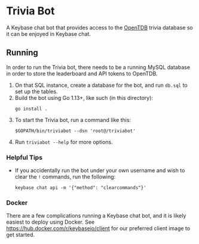# Trivia Bot

A Keybase chat bot that provides access to the [OpenTDB](https://opentdb.com) trivia database so it can be enjoyed in Keybase chat.

## Running

In order to run the Trivia bot, there needs to be a running MySQL database in order to store the leaderboard and API tokens to OpenTDB.

1. On that SQL instance, create a database for the bot, and run `db.sql` to set up the tables.
2. Build the bot using Go 1.13+, like such (in this directory):
   ```
   go install .
   ```
3. To start the Trivia bot, run a command like this:
   ```
   $GOPATH/bin/triviabot --dsn 'root@/triviabot'
   ```
4. Run `triviabot --help` for more options.

### Helpful Tips

- If you accidentally run the bot under your own username and wish to clear the `!` commands, run the following:
  ```
  keybase chat api -m '{"method": "clearcommands"}'
  ```

### Docker

There are a few complications running a Keybase chat bot, and it is likely easiest to deploy using Docker. See https://hub.docker.com/r/keybaseio/client for our preferred client image to get started.
